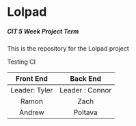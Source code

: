# Lolpad
##### CIT 5 Week Project Term
This is the repository for the Lolpad project

Testing CI

|   Front End   |   Back End    |
|:-------------:|:-------------:|
| Leader: Tyler |Leader : Connor|
|     Ramon     |     Zach      |
|    Andrew     |   Poltava    |
